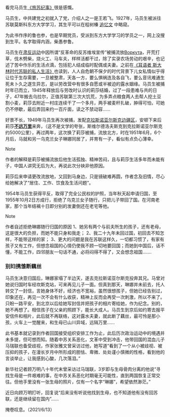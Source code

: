 看完马员生[《旅苏纪事》](https://book.douban.com/subject/6519142/)很是感慨。

马员生，中共建党之初就入了党，介绍人之一是王若飞。1927年，马员生被派往苏联莫斯科东方大学学习，其生平可以在程树榛 [追忆文](https://jslilei.github.io/post/chan-hui-%E2%80%94%E2%80%94-yi-zhong-xin-ling-de-an-wei.html) 中略窥。

为此书作序的鲁也参，也是早期党员，受派到东方大学学习的学员之一，网上没搜到生平。名字取得内涵，柴愚参鲁。

马员生在[肃反运动](https://baike.baidu.com/item/%E8%8B%8F%E8%81%94%E8%82%83%E5%8F%8D%E8%BF%90%E5%8A%A8/3071601?fr=ge_ala)中因所谓“反革命的反苏维埃宣传”被捕流放[Воркута](https://baike.baidu.com/item/%E6%B2%83%E5%B0%94%E5%BA%93%E5%A1%94/1865411?fr=ge_ala)，开荒打草，伐木劈柴，烧火工、马车夫，样样活都干过，除了实录农场劳动的艰辛，也记述了苦中作乐的生活点滴，包括犯人结成临时配偶或夫妻。之前在[《耳语者 斯大林时代苏联的私人生活》](https://book.douban.com/subject/25953571/)也读到，人人自危朝不保夕的时代背景下儿女私情似乎得让位于生存需要，一旦被整肃，天各一方，要么惧祸连及各自飞，要么音讯难通生死未卜久之遂生异志，是以劳改营中有很多自愿或半被迫的露水姻缘。马员生被捕时年已而立，1945年释放后与劳改时认识的莉莎结婚，过了一段患难与共的日子，47年搬去乌拉尔，正值苏联第三次大饥荒，为多弄点粮食两人去帮人挖土豆割小麦，莉莎去附近一村庄连续干了一个多月，两手被麦秆扎破，肿得可怕，可她仍不停歇，最后弄回来约一百斤面，读之不禁动容……

好景不长，1949年马员生再次被捕，发配[克拉斯诺亚尔斯克边疆区](https://baike.baidu.com/item/%E5%85%8B%E6%8B%89%E6%96%AF%E8%AF%BA%E4%BA%9A%E5%B0%94%E6%96%AF%E5%85%8B%E8%BE%B9%E7%96%86%E5%8C%BA/7520825?fromtitle=%E5%85%8B%E6%8B%89%E6%96%AF%E8%AF%BA%E4%BA%9A%E5%B0%94%E6%96%AF%E5%85%8B&fromid=2129464)，安顿下来后莉莎<ins>**不远万里**</ins>来奔，（这不是文学的夸张，斯维尔德洛夫斯克到克拉斯诺亚尔斯克约5000公里），再过两年，这次换了莉莎被捕，流放北方，时在1951年6月，6个月后，马就和另一乌克兰女子琳娜同居了，并育有一子，看似有点负心薄幸。

> [!NOTE]
> 作者的解释是莉莎被捕流放后他生活孤独、精神苦闷，且与莉莎生活多年而未能有子，中国人讲究无后为大，再说此次分袂非他原因。

莉莎后来申请更改流放地，又回到马身边，只是镜破难再圆，作者念及旧情，尽心给她解决了“居住、工作、饮食及生活问题”。

1954年马员生获得平反，取得了完全公民权的护照，当年秋天起申请归国，至1955年10月2日方成行，拒绝了乌克兰女子随行，只把儿子带回了国。在河南老家，那个当年结褵十日即分别的发妻倒还在老宅等他。

> [!NOTE]
>作者自述拒绝琳娜随行归国的原因
1、她另有两个与前夫所生的孩子，还有老母，这是很大的负担，而她不能只身和我走；
2、我二十九年未回过国，初回去不知怎样，不能带这样的家；
3、更大的问题是我在苏联这样久，一切都习惯了，有家有孩子又有工作，但想念祖国的心情仍使我不顾一切地要回国；而她到中国后，话不懂，不能工作，四邻朋友一句话不通，必将闷得不得了，又会想念祖国.......

### 别妇携雏断藕丝
马员生决意归国后，琳娜家塌了半边天，遂去克拉斯诺亚尔斯克投奔其兄。马曾对她说归国时车经坎斯克站，可来再见儿子一面。但真到那天，琳娜并未前去，托人转交了一封信，言她身体不好，经济也不宽裕，虽然很想孩子，但她已经告别过，印象还在，再见一次不会有什么收获，精神上反而会再受一次刺激，所以不来了。只盼一路平安，到北京以后给她写封信并把孩子的相片寄给她，作为纪念。别的，她不再想了。相信孩子在父亲的照顾下，能长大成人。马员生到京后如约寄去报平安信件和相片，此后就不再联络，这对露水夫妻，就此断了藕丝，最可怜是那小孩，火车上一觉醒来，和生母已山川异域，远隔万里……

此书基本就记录到作者回国接受组织安排工作为止，此后历次政治运动中的境遇并未多提，但可想而知。随着中苏关系恶化，文革中受到冲击，他带回国的混血儿子马瑞联也备受歧视，作家张雅文曾采访过他，她写道“看到了一个从小被歧视、被压抑的孩子，在漫长岁月中所形成的胆怯、卑微、处处谨小慎微的性格，看到他的言谈举止，让我感到心酸，几次落泪。”

新华社记者顾万明八十年代末曾采访过马瑞联，3岁即与生母骨肉分离的他说“寻找生母是一件艰难的事，在中苏关系恶化时期毫无可能性，直到两国恢复正常交往。但他手里没有一张生母的照片，仅有一个名字“琳娜”，希望依然渺茫。”

近日向顾万明打听，回复说“后来没有听说他找到生母，也不知道他有没有回苏联，还是继续留在国内”……

掩卷叹息。（2021/6/13）